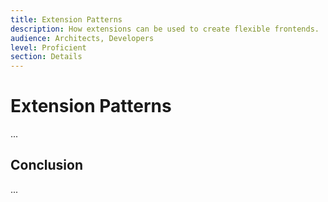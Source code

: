 ```yaml
---
title: Extension Patterns
description: How extensions can be used to create flexible frontends.
audience: Architects, Developers
level: Proficient
section: Details
---
```


# Extension Patterns

...

## Conclusion

...

